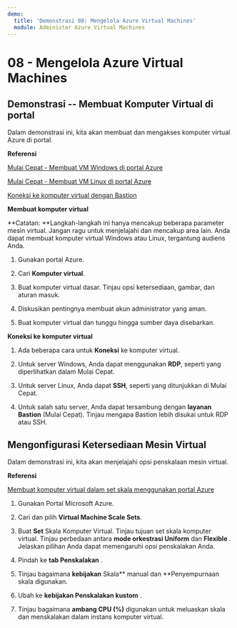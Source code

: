 ```yaml
---
demo:
  title: 'Demonstrasi 08: Mengelola Azure Virtual Machines'
  module: Administer Azure Virtual Machines
---
```



# 08 - Mengelola Azure Virtual Machines

## Demonstrasi -- Membuat Komputer Virtual di portal

Dalam demonstrasi ini, kita akan membuat dan mengakses komputer virtual Azure di portal.

**Referensi**

[Mulai Cepat - Membuat VM Windows di portal Azure](https://docs.microsoft.com/azure/virtual-machines/windows/quick-create-portal)

[Mulai Cepat - Membuat VM Linux di portal Azure](https://docs.microsoft.com/azure/virtual-machines/linux/quick-create-portal)

[Koneksi ke komputer virtual dengan Bastion](https://learn.microsoft.com/azure/bastion/tutorial-create-host-portal#connect)

**Membuat komputer virtual**

**Catatan: **Langkah-langkah ini hanya mencakup beberapa parameter mesin virtual. Jangan ragu untuk menjelajahi dan mencakup area lain. Anda dapat membuat komputer virtual Windows atau Linux, tergantung audiens Anda.

1. Gunakan portal Azure.

1. Cari **Komputer virtual**. 

1. Buat komputer virtual dasar. Tinjau opsi ketersediaan, gambar, dan aturan masuk.

1. Diskusikan pentingnya membuat akun administrator yang aman.

1. Buat komputer virtual dan tunggu hingga sumber daya disebarkan.  

**Koneksi ke komputer virtual**

1. Ada beberapa cara untuk **Koneksi** ke komputer virtual. 

1. Untuk server Windows, Anda dapat menggunakan **RDP**, seperti yang diperlihatkan dalam Mulai Cepat. 

1. Untuk server Linux, Anda dapat **SSH**, seperti yang ditunjukkan di Mulai Cepat. 

1. Untuk salah satu server, Anda dapat tersambung dengan **layanan Bastion** (Mulai Cepat). Tinjau mengapa Bastion lebih disukai untuk RDP atau SSH. 

## Mengonfigurasi Ketersediaan Mesin Virtual

Dalam demonstrasi ini, kita akan menjelajahi opsi penskalaan mesin virtual.

**Referensi**

[Membuat komputer virtual dalam set skala menggunakan portal Azure](https://learn.microsoft.com/azure/virtual-machine-scale-sets/flexible-virtual-machine-scale-sets-portal)

1. Gunakan Portal Microsoft Azure.

1. Cari dan pilih **Virtual Machine Scale Sets**. 

1. Buat **Set** Skala Komputer Virtual. Tinjau tujuan set skala komputer virtual. Tinjau perbedaan antara **mode orkestrasi Uniform** dan **Flexible** . Jelaskan pilihan Anda dapat memengaruhi opsi penskalakan Anda. 

1. Pindah ke **tab Penskalakan** . 

1. Tinjau bagaimana **kebijakan** Skala** manual dan **Penyempurnaan skala digunakan. 

1. Ubah ke **kebijakan Penskalakan kustom** . 

1. Tinjau bagaimana **ambang CPU (%)** digunakan untuk meluaskan skala dan menskalakan dalam instans komputer virtual. 

